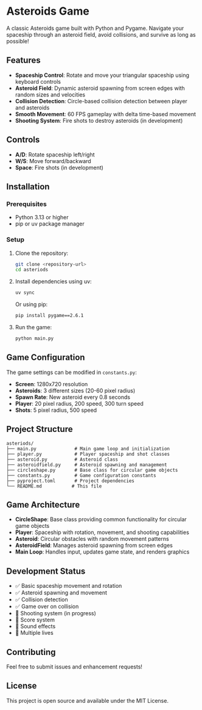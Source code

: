 # Asteroids Game

A classic Asteroids game built with Python and Pygame. Navigate your spaceship through an asteroid field, avoid collisions, and survive as long as possible!

## Features

- **Spaceship Control**: Rotate and move your triangular spaceship using keyboard controls
- **Asteroid Field**: Dynamic asteroid spawning from screen edges with random sizes and velocities
- **Collision Detection**: Circle-based collision detection between player and asteroids
- **Smooth Movement**: 60 FPS gameplay with delta time-based movement
- **Shooting System**: Fire shots to destroy asteroids (in development)

## Controls

- **A/D**: Rotate spaceship left/right
- **W/S**: Move forward/backward
- **Space**: Fire shots (in development)

## Installation

### Prerequisites
- Python 3.13 or higher
- pip or uv package manager

### Setup
1. Clone the repository:
   ```bash
   git clone <repository-url>
   cd asteriods
   ```

2. Install dependencies using uv:
   ```bash
   uv sync
   ```

   Or using pip:
   ```bash
   pip install pygame==2.6.1
   ```

3. Run the game:
   ```bash
   python main.py
   ```

## Game Configuration

The game settings can be modified in `constants.py`:

- **Screen**: 1280x720 resolution
- **Asteroids**: 3 different sizes (20-60 pixel radius)
- **Spawn Rate**: New asteroid every 0.8 seconds
- **Player**: 20 pixel radius, 200 speed, 300 turn speed
- **Shots**: 5 pixel radius, 500 speed

## Project Structure

```
asteriods/
├── main.py              # Main game loop and initialization
├── player.py            # Player spaceship and shot classes
├── asteroid.py          # Asteroid class
├── asteroidfield.py     # Asteroid spawning and management
├── circleshape.py       # Base class for circular game objects
├── constants.py         # Game configuration constants
├── pyproject.toml       # Project dependencies
└── README.md           # This file
```

## Game Architecture

- **CircleShape**: Base class providing common functionality for circular game objects
- **Player**: Spaceship with rotation, movement, and shooting capabilities
- **Asteroid**: Circular obstacles with random movement patterns
- **AsteroidField**: Manages asteroid spawning from screen edges
- **Main Loop**: Handles input, updates game state, and renders graphics

## Development Status

- ✅ Basic spaceship movement and rotation
- ✅ Asteroid spawning and movement
- ✅ Collision detection
- ✅ Game over on collision
- 🚧 Shooting system (in progress)
- 🚧 Score system
- 🚧 Sound effects
- 🚧 Multiple lives

## Contributing

Feel free to submit issues and enhancement requests!

## License

This project is open source and available under the MIT License.
